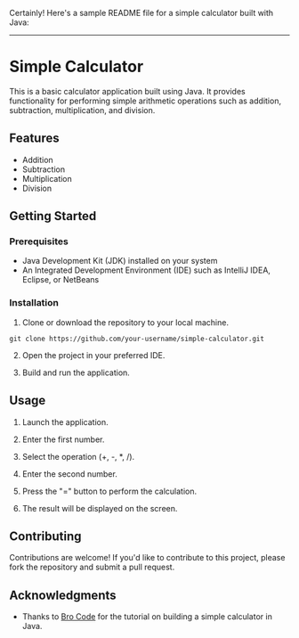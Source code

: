 Certainly! Here's a sample README file for a simple calculator built with Java:

---

# Simple Calculator

This is a basic calculator application built using Java. It provides functionality for performing simple arithmetic operations such as addition, subtraction, multiplication, and division.

## Features

- Addition
- Subtraction
- Multiplication
- Division

## Getting Started

### Prerequisites

- Java Development Kit (JDK) installed on your system
- An Integrated Development Environment (IDE) such as IntelliJ IDEA, Eclipse, or NetBeans

### Installation

1. Clone or download the repository to your local machine.

```
git clone https://github.com/your-username/simple-calculator.git
```

2. Open the project in your preferred IDE.

3. Build and run the application.

## Usage

1. Launch the application.

2. Enter the first number.

3. Select the operation (+, -, *, /).

4. Enter the second number.

5. Press the "=" button to perform the calculation.

6. The result will be displayed on the screen.

## Contributing

Contributions are welcome! If you'd like to contribute to this project, please fork the repository and submit a pull request.

## Acknowledgments

- Thanks to [Bro Code](https://youtu.be/dfhmTyRTCSQ?si=z5UwxUBZ9Zw1Yxw4) for the tutorial on building a simple calculator in Java.
